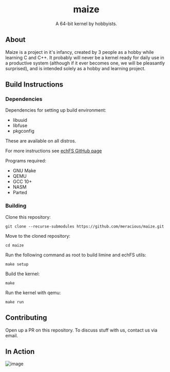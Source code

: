 <div align="center">
<h1>maize</h1>
A 64-bit kernel by hobbyists.
</div>

## About

Maize is a project in it's infancy, created by 3 people as a hobby while learning C and C++.
It probably will never be a kernel ready for daily use in a productive system (although if
it ever becomes one, we will be pleasantly surprised), and is intended solely as a hobby and learning project.

## Build Instructions

### Dependencies

Dependencies for setting up build environment:

- libuuid
- libfuse
- pkgconfig

These are available on all distros.

For more instructions see [echFS GitHub page](https://github.com/echfs/echfs)

Programs required:

- GNU Make
- QEMU
- GCC 10+
- NASM
- Parted

### Building

Clone this repository:

```shell
git clone --recurse-submodules https://github.com/meracious/maize.git
```

Move to the cloned repository:

```shell
cd maize
```

Run the following command as root to build limine and echFS utils:

```shell
make setup
```

Build the kernel:

```shell
make
```

Run the kernel with qemu:

```shell
make run
```

## Contributing

Open up a PR on this repository. To discuss stuff with us, contact us via email.

## In Action

![image](https://user-images.githubusercontent.com/65955464/124764901-1571ef00-df53-11eb-8960-c5c13602c6c3.png)

